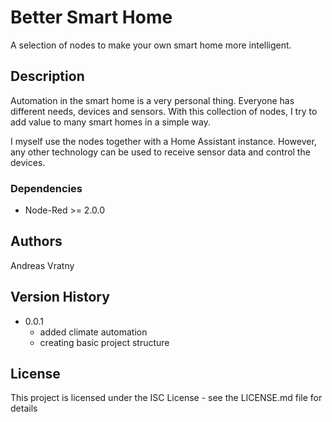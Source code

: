 # Better Smart Home

A selection of nodes to make your own smart home more intelligent.

## Description

Automation in the smart home is a very personal thing. Everyone has different needs, devices and sensors. With this collection of nodes, I try to add value to many smart homes in a simple way.

I myself use the nodes together with a Home Assistant instance. However, any other technology can be used to receive sensor data and control the devices.

### Dependencies

* Node-Red >= 2.0.0

## Authors

Andreas Vratny

## Version History

* 0.0.1
    * added climate automation
    * creating basic project structure

## License

This project is licensed under the ISC License - see the LICENSE.md file for details